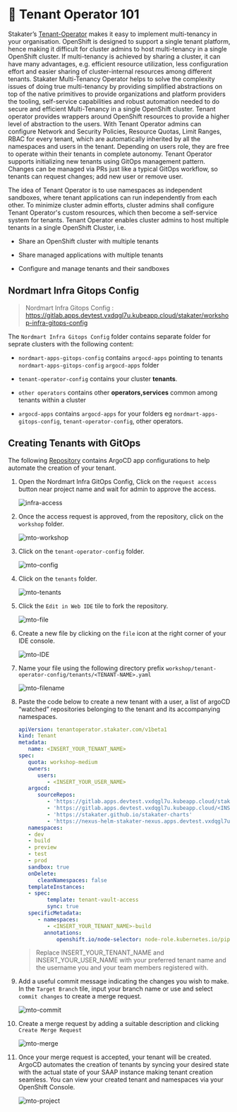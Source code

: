# 🐓 Tenant Operator 101

Stakater’s [Tenant-Operator](https://docs.cloud.stakater.com/content/sre/tenant-operator/overview.html) makes it easy to implement multi-tenancy in your organisation.
OpenShift is designed to support a single tenant platform, hence making it difficult for cluster admins to host multi-tenancy in a single OpenShift cluster. If multi-tenancy is achieved by sharing a cluster, it can have many advantages, e.g. efficient resource utilization, less configuration effort and easier sharing of cluster-internal resources among different tenants. Stakater Multi-Tenancy Operator helps to solve the complexity issues of doing true multi-tenancy by providing simplified abstractions on top of the native primitives to provide organizations and platform providers the tooling, self-service capabilities and robust automation needed to do secure and efficient Multi-Tenancy in a single OpenShift cluster.
Tenant operator provides wrappers around OpenShift resources to provide a higher level of abstraction to the users. With Tenant Operator admins can configure Network and Security Policies, Resource Quotas, Limit Ranges, RBAC for every tenant, which are automatically inherited by all the namespaces and users in the tenant. Depending on users role, they are free to operate within their tenants in complete autonomy. Tenant Operator supports initializing new tenants using GitOps management pattern. Changes can be managed via PRs just like a typical GitOps workflow, so tenants can request changes; add new user or remove user.

The idea of Tenant Operator is to use namespaces as independent sandboxes, where tenant applications can run independently from each other. To minimize cluster admin efforts, cluster admins shall configure Tenant Operator's custom resources, which then become a self-service system for tenants. Tenant Operator enables cluster admins to host multiple tenants in a single OpenShift Cluster, i.e.

- Share an OpenShift cluster with multiple tenants

- Share managed applications with multiple tenants

- Configure and manage tenants and their sandboxes

## Nordmart Infra Gitops Config  

> Nordmart Infra Gitops Config : https://gitlab.apps.devtest.vxdqgl7u.kubeapp.cloud/stakater/workshop-infra-gitops-config

The `Nordmart Infra Gitops Config` folder contains separate folder for seprate clusters with the following content:

   - `nordmart-apps-gitops-config` contains `argocd-apps` pointing to tenants `nordmart-apps-gitops-config` `argocd-apps` folder

   - `tenant-operator-config` contains your cluster **tenants**.

   - `other operators` contains other **operators,services** common among tenants within a cluster
   
   - `argocd-apps` contains `argocd-apps` for your folders eg `nordmart-apps-gitops-config`, `tenant-operator-config`, other operators.

## Creating Tenants with GitOps

The following [Repository](https://gitlab.apps.devtest.vxdqgl7u.kubeapp.cloud/stakater/workshop-infra-gitops-config) contains ArgoCD app configurations to help automate the creation of your tenant.

1. Open the Nordmart Infra GitOps Config, Click on the `request access` button near project name and wait for admin to approve the access.

   ![infra-access](./images/infra-access.png)

2. Once the access request is approved, from the repository, click on the `workshop` folder.

   ![mto-workshop](./images/mto-workshop.png)

3. Click on the `tenant-operator-config` folder.

   ![mto-config](./images/mto-config.png)


4. Click on the `tenants` folder.

   ![mto-tenants](./images/mto-tenants.png)


5. Click the `Edit in Web IDE` tile to fork the repository.

   ![mto-file](./images/mto-fork.png)

6. Create a new file by clicking on the `file` icon at the right corner of your IDE console.

    
   ![mto-IDE](./images/mto-IDE.png)


7. Name your file using the following directory prefix `workshop/tenant-operator-config/tenants/<TENANT-NAME>.yaml`   


   ![mto-filename](./images/mto-filename.png)


8. Paste the code below to create a new tenant with a user, a list of argoCD “watched” repositories belonging to the tenant and its accompanying namespaces.

   ```yaml
   apiVersion: tenantoperator.stakater.com/v1beta1
   kind: Tenant
   metadata:
      name: <INSERT_YOUR_TENANT_NAME>
   spec:
      quota: workshop-medium
      owners:
         users:
            - <INSERT_YOUR_USER_NAME>
      argocd:
         sourceRepos:
            - 'https://gitlab.apps.devtest.vxdqgl7u.kubeapp.cloud/stakater/workshop-infra-gitops-config.git'
            - 'https://gitlab.apps.devtest.vxdqgl7u.kubeapp.cloud/<INSERT_YOUR_TENANT_NAME>/nordmart-apps-gitops-config.git'
            - 'https://stakater.github.io/stakater-charts'
            - 'https://nexus-helm-stakater-nexus.apps.devtest.vxdqgl7u.kubeapp.cloud/repository/helm-charts/'
      namespaces:
      - dev
      - build
      - preview
      - test
      - prod      
      sandbox: true
      onDelete:
         cleanNamespaces: false
      templateInstances:
      - spec:
            template: tenant-vault-access
            sync: true
      specificMetadata:
         - namespaces:
            - <INSERT_YOUR_TENANT_NAME>-build
           annotations:
               openshift.io/node-selector: node-role.kubernetes.io/pipeline=
   ```

   > Replace INSERT_YOUR_TENANT_NAME and INSERT_YOUR_USER_NAME with your preferred tenant name and the username you and your team members registered with.


9. Add a useful commit message indicating the changes you wish to make. In the `Target Branch` tile, input your branch name or use and select `commit changes` to create a merge request.

   ![mto-commit](./images/mto-commit.png)

10. Create a merge request by adding a suitable description and clicking `Create Merge Request`

      ![mto-merge](./images/mto-merge.png)


11. Once your merge request is accepted, your tenant will be created. ArgoCD automates the creation of tenants by syncing your desired state with the actual state of your SAAP instance making tenant creation seamless.
You can view your created tenant and namespaces via your OpenShift Console.

      ![mto-project](./images/tenants-created.png)


